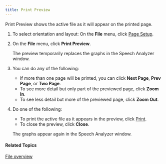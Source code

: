 ```yaml
---
title: Print Preview
---
```


Print Preview shows the active file as it will appear on the printed page.

1. To select orientation and layout: On the **File** menu, click [Page Setup](page-setup).
1. On the **File** menu, click **Print Preview**.

    The preview temporarily replaces the graphs in the Speech Analyzer window.

1. You can do any of the following:
   * If more than one page will be printed, you can click **Next Page**, **Prev Page**, or **Two Page**.
   * To see more detail but only part of the previewed page, click **Zoom In**.
   * To see less detail but more of the previewed page, click **Zoom Out**.
1. Do one of the following:
   * To print the active file as it appears in the preview, click [Print](print).
   * To close the preview, click **Close**.

    The graphs appear again in the Speech Analyzer window.

#### **Related Topics**
[File overview](overview)